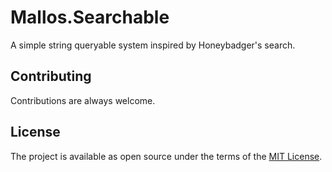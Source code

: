 # Mallos.Searchable
A simple string queryable system inspired by Honeybadger's search.

## Contributing
Contributions are always welcome.

## License
The project is available as open source under the terms of the [MIT License](http://opensource.org/licenses/MIT).

